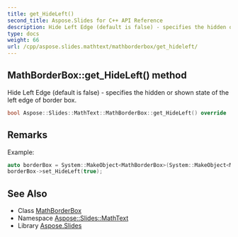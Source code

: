 ```yaml
---
title: get_HideLeft()
second_title: Aspose.Slides for C++ API Reference
description: Hide Left Edge (default is false) - specifies the hidden or shown state of the left edge of border box.
type: docs
weight: 66
url: /cpp/aspose.slides.mathtext/mathborderbox/get_hideleft/
---
```

## MathBorderBox::get_HideLeft() method


Hide Left Edge (default is false) - specifies the hidden or shown state of the left edge of border box.

```cpp
bool Aspose::Slides::MathText::MathBorderBox::get_HideLeft() override
```

## Remarks


Example: 
```cpp
auto borderBox = System::MakeObject<MathBorderBox>(System::MakeObject<MathematicalText>(u"x"));
borderBox->set_HideLeft(true);
```

## See Also

* Class [MathBorderBox](./)
* Namespace [Aspose::Slides::MathText](../)
* Library [Aspose.Slides](../../)